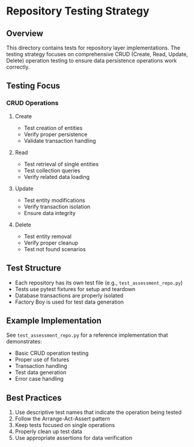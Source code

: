 # Repository Testing Strategy

## Overview

This directory contains tests for repository layer implementations. The testing strategy focuses on comprehensive CRUD (Create, Read, Update, Delete) operation testing to ensure data persistence operations work correctly.

## Testing Focus

### CRUD Operations

1. Create
   - Test creation of entities
   - Verify proper persistence
   - Validate transaction handling

2. Read
   - Test retrieval of single entities
   - Test collection queries
   - Verify related data loading

3. Update
   - Test entity modifications
   - Verify transaction isolation
   - Ensure data integrity

4. Delete
   - Test entity removal
   - Verify proper cleanup
   - Test not found scenarios

## Test Structure

- Each repository has its own test file (e.g., `test_assessment_repo.py`)
- Tests use pytest fixtures for setup and teardown
- Database transactions are properly isolated
- Factory Boy is used for test data generation

## Example Implementation

See `test_assessment_repo.py` for a reference implementation that demonstrates:

- Basic CRUD operation testing
- Proper use of fixtures
- Transaction handling
- Test data generation
- Error case handling

## Best Practices

1. Use descriptive test names that indicate the operation being tested
2. Follow the Arrange-Act-Assert pattern
3. Keep tests focused on single operations
4. Properly clean up test data
5. Use appropriate assertions for data verification